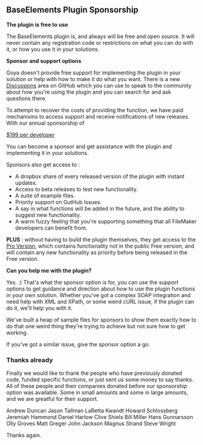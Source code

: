 ## BaseElements Plugin Sponsorship

**The plugin is free to use**

The BaseElements plugin is, and always will be free and open source. It will never contain any registration code or restrictions on what you can do with it, or how you use it in your solutions.

**Sponsor and support options** 

Goya doesn't provide free support for implementing the plugin in your solution or help with how to make it do what you want.  There is a new [Discussions](https://github.com/GoyaPtyLtd/BaseElements-Plugin/discussions) area on GitHub which you can use to speak to the community about how you're using the plugin and you can search for and ask questions there.

To attempt to recover the costs of providing the function, we have paid mechanisms to access support and receive notifications of new releases. With our annual sponsorship of

[$199 per developer](https://github.com/sponsors/GoyaPtyLtd)

You can become a sponsor and get assistance with the plugin and implementing it in your solutions.

Sponsors also get access to :

* A dropbox share of every released version of the plugin with instant updates.
* Access to beta releases to test new functionality.
* A suite of example files.
* Priority support on GutHub Issues.
* A say in what functions will be added in the future, and the ability to suggest new functionality.
* A warm fuzzy feeling that you're supporting something that all FileMaker developers can benefit from.

**PLUS** : without having to build the plugin themselves, they get access to the [Pro Version](ProVersion.md), which contains functionality not in the public Free version, and will contain any new functionality as priority before being released in the Free version.

**Can you help me with the plugin?**

Yes.  :)  That's what the sponsor option is for, you can use the support options to get guidance and direction about how to use the plugin functions in your own solution.  Whether you've got a complex SOAP integration and need help with XML and XPath, or some weird cURL issue, if the plugin can do it, we'll help you with it.

We've built a heap of sample files for sponsors to show them exactly how to do that one weird thing they're trying to achieve but not sure how to get working.

If you've got a similar issue, give the sponsor option a go.
 

### Thanks already

Finally we would like to thank the people who have previously donated code, funded specific functions, or just sent us some money to say thanks. All of these people and their companies donated before our sponsorship option was available. Some in small amounts and some in large amounts, and we are greatful for their support.

Andrew Duncan
Jason Tallman
LaRetta Kwandt
Howard Schlossberg
Jeremiah Hammond
Daniel Harlow
Clive Shiels
Bill Miller
Hans Gunnarsson
Olly Groves
Matt Greger
John Jackson
Magnus Strand
Steve Wright

Thanks again.


